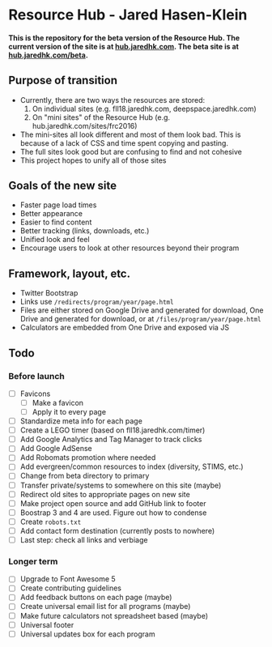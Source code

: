 # Resource Hub - Jared Hasen-Klein
#### This is the repository for the beta version of the Resource Hub. The current version of the site is at [hub.jaredhk.com](http://hub.jaredhk.com). The beta site is at [hub.jaredhk.com/beta](http://hub.jaredhk.com/beta).

## Purpose of transition
* Currently, there are two ways the resources are stored:
  1. On individual sites (e.g. fll18.jaredhk.com, deepspace.jaredhk.com)
  2. On "mini sites" of the Resource Hub (e.g. hub.jaredhk.com/sites/frc2016)
* The mini-sites all look different and most of them look bad. This is because of a lack of CSS and time spent copying and pasting.
* The full sites look good but are confusing to find and not cohesive
* This project hopes to unify all of those sites

## Goals of the new site
* Faster page load times
* Better appearance
* Easier to find content
* Better tracking (links, downloads, etc.)
* Unified look and feel
* Encourage users to look at other resources beyond their program

## Framework, layout, etc.
* Twitter Bootstrap
* Links use `/redirects/program/year/page.html`
* Files are either stored on Google Drive and generated for download, One Drive and generated for download, or at `/files/program/year/page.html`
* Calculators are embedded from One Drive and exposed via JS

## Todo
### Before launch
- [ ] Favicons
  - [ ] Make a favicon
  - [ ] Apply it to every page
- [ ] Standardize meta info for each page
- [ ] Create a LEGO timer (based on fll18.jaredhk.com/timer)
- [ ] Add Google Analytics and Tag Manager to track clicks
- [ ] Add Google AdSense
- [ ] Add Robomats promotion where needed
- [ ] Add evergreen/common resources to index (diversity, STIMS, etc.)
- [ ] Change from beta directory to primary
- [ ] Transfer private/systems to somewhere on this site (maybe)
- [ ] Redirect old sites to appropriate pages on new site
- [ ] Make project open source and add GitHub link to footer
- [ ] Boostrap 3 and 4 are used. Figure out how to condense
- [ ] Create `robots.txt`
- [ ] Add contact form destination (currently posts to nowhere)
- [ ] Last step: check all links and verbiage
### Longer term
- [ ] Upgrade to Font Awesome 5
- [ ] Create contributing guidelines
- [ ] Add feedback buttons on each page (maybe)
- [ ] Create universal email list for all programs (maybe)
- [ ] Make future calculators not spreadsheet based (maybe)
- [ ] Universal footer
- [ ] Universal updates box for each program
